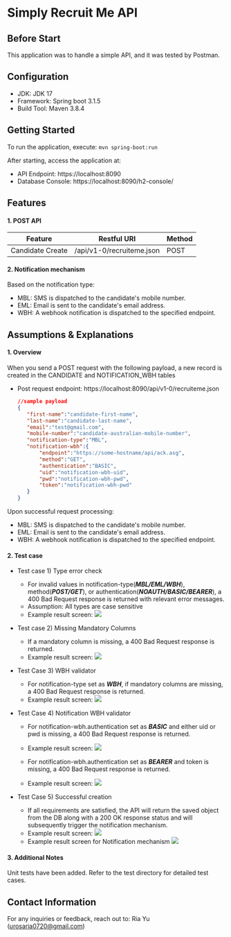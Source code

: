 # Simply Recruit Me API 

## Before Start
This application was to handle a simple API, and it was tested by Postman.

## Configuration
* JDK: JDK 17
* Framework: Spring boot 3.1.5
* Build Tool: Maven 3.8.4

## Getting Started
To run the application, execute:
`mvn spring-boot:run`

After starting, access the application at:
- API Endpoint: https://localhost:8090
- Database Console: https://localhost:8090/h2-console/

## Features
#### 1. POST API
| Feature          | Restful URI                | Method |
|------------------|----------------------------|--------|
| Candidate Create | /api/v1-0/recruiteme.json  | POST   |

#### 2. Notification mechanism
Based on the notification type:
- MBL: SMS is dispatched to the candidate's mobile number.
- EML: Email is sent to the candidate's email address.
- WBH: A webhook notification is dispatched to the specified endpoint.

## Assumptions & Explanations
#### 1. Overview  
When you send a POST request with the following payload, a new record is created in the CANDIDATE and NOTIFICATION_WBH tables
- Post request endpoint: https://localhost:8090/api/v1-0/recruiteme.json
  ```json
  //sample payload 
  {
     "first-name":"candidate-first-name",
     "last-name":"candidate-last-name",
     "email":"test@gmail.com",
     "mobile-number":"candidate-australian-mobile-number",
     "notification-type":"MBL",
     "notification-wbh":{
         "endpoint":"https://some-hostname/api/ack.asg",
         "method":"GET",
         "authentication":"BASIC",
         "uid":"notification-wbh-uid",
         "pwd":"notification-wbh-pwd",
         "token":"notification-wbh-pwd"
     }
  }
Upon successful request processing:
- MBL: SMS is dispatched to the candidate's mobile number.
- EML: Email is sent to the candidate's email address.
- WBH: A webhook notification is dispatched to the specified endpoint.

#### 2. Test case
- Test case 1) Type error check
    - For invalid values in notification-type(_**MBL/EML/WBH**_), method(**_POST/GET_**), or authentication(**_NOAUTH/BASIC/BEARER_**), a 400 Bad Request response is returned with relevant error messages.
    - Assumption: All types are case sensitive
    - Example result screen:
  ![](TestCase1.png)
     
- Test case 2) Missing Mandatory Columns
  - If a mandatory column is missing, a 400 Bad Request response is returned.
  - Example result screen:
  ![](TestCase2.png)
     
- Test Case 3) WBH validator
  - For notification-type set as _**WBH**_, if mandatory columns are missing, a 400 Bad Request response is returned.
  - Example result screen:
  ![](TestCase3.png)
   
- Test Case 4) Notification WBH validator 
  - For notification-wbh.authentication set as _**BASIC**_ and either uid or pwd is missing, a 400 Bad Request response is returned.
  - Example result screen:
  ![](TestCase4.png)

  - For notification-wbh.authentication set as **_BEARER_** and token is missing, a 400 Bad Request response is returned.
  - Example result screen:
  ![](TestCase4-2.png)

- Test Case 5) Successful creation
  - If all requirements are satisfied, the API will return the saved object from the DB along with a 200 OK response status and will subsequently trigger the notification mechanism.
  - Example result screen:
  ![](TestCase5.png)
  - Example result screen for Notification mechanism
  ![](TestCase5-2.png)
     
#### 3. Additional Notes  
Unit tests have been added. Refer to the test directory for detailed test cases.

## Contact Information
For any inquiries or feedback, reach out to:
Ria Yu (urosaria0720@gmail.com)
